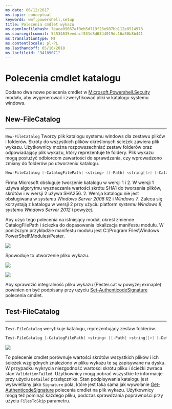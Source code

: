 ```yaml
---
ms.date: 06/12/2017
ms.topic: conceptual
keywords: wmf,powershell,setup
title: Polecenia cmdlet wykazu
ms.openlocfilehash: 7eaca09667af0eb5d719f23e987bb112e8514978
ms.sourcegitcommit: 54534635eedacf531d8d6344019dc16a50b8b441
ms.translationtype: MT
ms.contentlocale: pl-PL
ms.lasthandoff: 05/16/2018
ms.locfileid: "34189071"
---
```

# <a name="catalog-cmdlets"></a>Polecenia cmdlet katalogu

Dodano dwa nowe polecenia cmdlet w [Microsoft.Powershell.Secuity](https://technet.microsoft.com/en-us/library/hh847877.aspx) modułu, aby wygenerować i zweryfikować pliki w katalogu systemu windows.

## <a name="new-filecatalog"></a>New-FileCatalog
--------------------------------

`New-FileCatalog` Tworzy plik katalogu systemu windows dla zestawu plików i folderów. Skróty do wszystkich plików określonych ścieżek zawiera plik wykazu. Użytkownicy można rozpowszechniać zestaw folderów oraz odpowiadający plik wykazu, który reprezentuje te foldery. Plik wykazu mogą posłużyć odbiorcom zawartości do sprawdzania, czy wprowadzono zmiany do folderów po utworzeniu katalogu.

```powershell
New-FileCatalog [-CatalogFilePath] <string> [[-Path] <string[]>] [-CatalogVersion <int>] [-WhatIf] [-Confirm] [<CommonParameters>]
```
Firma Microsoft obsługuje tworzenie katalogu w wersji 1 i 2. W wersji 1 używa algorytmu wyznaczania wartości skrótu SHA1 do tworzenia plików, skrótów i w wersji 2 używa SHA256. 2. Wersja katalogu nie jest obsługiwana w *systemu Windows Server 2008 R2* i *Windows 7*. Zaleca się korzystają z katalogu w wersji 2 przy użyciu platform *systemu Windows 8*, *systemu Windows Server 2012* i powyżej.

Aby użyć tego polecenia na istniejący moduł, określ zmienne CatalogFilePath i ścieżka do dopasowania lokalizacja manifestu modułu. W poniższym przykładzie manifestu modułu jest C:\Program Files\Windows PowerShell\Modules\Pester.

![](../images/NewFileCatalog.jpg)

Spowoduje to utworzenie pliku wykazu.

![](../images/CatalogFile1.jpg)

![](../images/CatalogFile2.jpg)

Aby sprawdzić integralność pliku wykazu (Pester.cat w powyżej exmaple) powinien on być podpisany przy użyciu [Set-AuthenticodeSignature](https://technet.microsoft.com/library/hh849819.aspx) polecenia cmdlet.


## <a name="test-filecatalog"></a>Test-FileCatalog
--------------------------------

`Test-FileCatalog` weryfikuje katalogu, reprezentujący zestaw folderów.

```powershell
Test-FileCatalog [-CatalogFilePath] <string> [[-Path] <string[]>] [-Detailed] [-FilesToSkip <string[]>] [-WhatIf] [-Confirm] [<CommonParameters>]
```

![](../images/TestFileCatalog.jpg)

To polecenie cmdlet porównuje wartości skrótów wszystkich plików i ich ścieżek względnych znaleziono w pliku wykazu te są zapisywane na dysku. W przypadku wykrycia niezgodność wartości skrótu pliku i ścieżki zwraca stan `ValidationFailed`.
Użytkownicy mogą pobrać wszystkie te informacje przy użyciu `Detailed` przełącznika. Stan podpisywania katalogu jest wyświetlany jako `Signature` pola, które jest taka sama jak wywołanie [Get-AuthenticodeSignature](https://technet.microsoft.com/en-us/library/hh849805.aspx) polecenia cmdlet na plik wykazu.
Użytkownicy mogą też pominąć każdego pliku, podczas sprawdzania poprawności przy użyciu `FilesToSkip` parametru.
